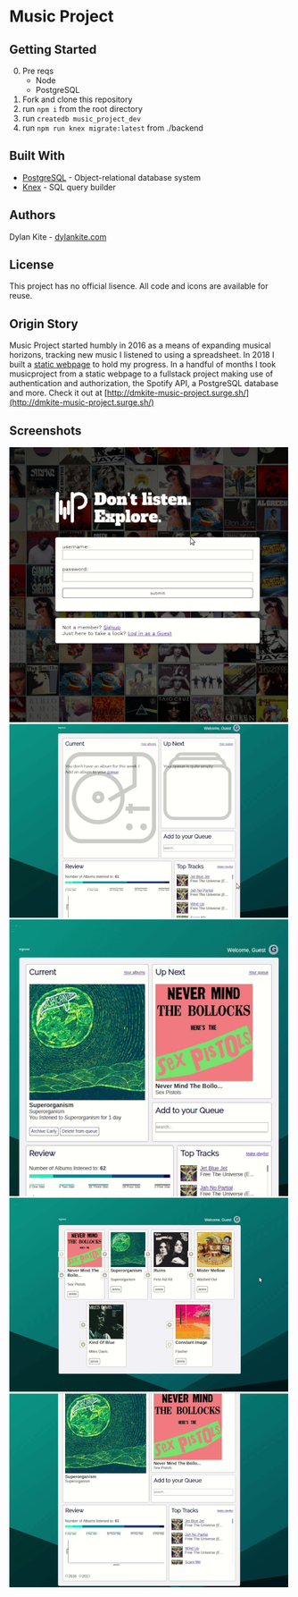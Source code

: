# Music Project

## Getting Started
0. Pre reqs
    * Node 
    * PostgreSQL
1. Fork and clone this repository
2. run `npm i` from the root directory
3. run `createdb music_project_dev`
4. run `npm run knex migrate:latest` from ./backend

## Built With
* [PostgreSQL](https://www.postgresql.org/) - Object-relational database system
* [Knex](https://knexjs.org/) - SQL query builder

## Authors
Dylan Kite - [dylankite.com](http://dylankite.com/)

## License
This project has no official lisence. All code and icons are available for reuse.

## Origin Story
Music Project started humbly in 2016 as a means of expanding musical horizons, tracking new music I listened to using a spreadsheet. In 2018 I built a [static webpage](http://dylankite.com/musicproject) to hold my progress. In a handful of months I took musicproject from a static webpage to a fullstack project making use of authentication and authorization, the Spotify API, a PostgreSQL database and more. Check it out at [http://dmkite-music-project.surge.sh/](http://dmkite-music-project.surge.sh/)

## Screenshots
![logging in](screenshots/login.gif "Logging in to Music Project")
![adding content to queue](screenshots/addToQueue.gif "Adding content to your queue")
![archiving albums](screenshots/archiving.gif "Archiving albums")
![editing queue](screenshots/queue.gif "Editing upcoming songs")
![examining data vis](screenshots/dataVis.gif "Taking a look at past albums")
